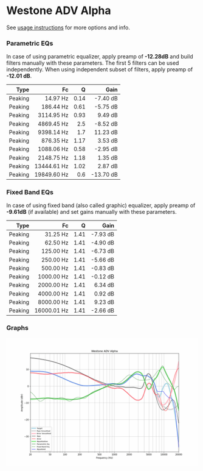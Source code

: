 # Westone ADV Alpha
See [usage instructions](https://github.com/jaakkopasanen/AutoEq#usage) for more options and info.

### Parametric EQs
In case of using parametric equalizer, apply preamp of **-12.28dB** and build filters manually
with these parameters. The first 5 filters can be used independently.
When using independent subset of filters, apply preamp of **-12.01 dB**.

| Type    | Fc          |    Q | Gain      |
|--------:|------------:|-----:|----------:|
| Peaking | 14.97 Hz    | 0.14 | -7.40 dB  |
| Peaking | 186.44 Hz   | 0.61 | -5.75 dB  |
| Peaking | 3114.95 Hz  | 0.93 | 9.49 dB   |
| Peaking | 4869.45 Hz  | 2.5  | -8.52 dB  |
| Peaking | 9398.14 Hz  | 1.7  | 11.23 dB  |
| Peaking | 876.35 Hz   | 1.17 | 3.53 dB   |
| Peaking | 1088.06 Hz  | 0.58 | -2.95 dB  |
| Peaking | 2148.75 Hz  | 1.18 | 1.35 dB   |
| Peaking | 13444.61 Hz | 1.02 | 2.87 dB   |
| Peaking | 19849.60 Hz | 0.6  | -13.70 dB |

### Fixed Band EQs
In case of using fixed band (also called graphic) equalizer, apply preamp of **-9.61dB**
(if available) and set gains manually with these parameters.

| Type    | Fc          |    Q | Gain     |
|--------:|------------:|-----:|---------:|
| Peaking | 31.25 Hz    | 1.41 | -7.93 dB |
| Peaking | 62.50 Hz    | 1.41 | -4.90 dB |
| Peaking | 125.00 Hz   | 1.41 | -6.73 dB |
| Peaking | 250.00 Hz   | 1.41 | -5.66 dB |
| Peaking | 500.00 Hz   | 1.41 | -0.83 dB |
| Peaking | 1000.00 Hz  | 1.41 | -0.12 dB |
| Peaking | 2000.00 Hz  | 1.41 | 6.34 dB  |
| Peaking | 4000.00 Hz  | 1.41 | 0.92 dB  |
| Peaking | 8000.00 Hz  | 1.41 | 9.23 dB  |
| Peaking | 16000.01 Hz | 1.41 | -2.66 dB |

### Graphs
![](./Westone%20ADV%20Alpha.png)